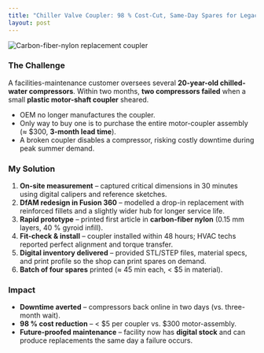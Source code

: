 ```yaml
---
title: "Chiller Valve Coupler: 98 % Cost-Cut, Same-Day Spares for Legacy HVAC"
layout: post
---
```


![Carbon-fiber-nylon replacement coupler](/assets/img/hvac-coupler.jpg)

### The Challenge  
A facilities-maintenance customer oversees several **20-year-old chilled-water compressors**. Within two months, **two compressors failed** when a small **plastic motor-shaft coupler** sheared.  
* OEM no longer manufactures the coupler.  
* Only way to buy one is to purchase the entire motor-coupler assembly (≈ \$300, **3-month lead time**).  
* A broken coupler disables a compressor, risking costly downtime during peak summer demand.

### My Solution  
1. **On-site measurement** – captured critical dimensions in 30 minutes using digital calipers and reference sketches.  
2. **DfAM redesign in Fusion 360** – modelled a drop-in replacement with reinforced fillets and a slightly wider hub for longer service life.  
3. **Rapid prototype** – printed first article in **carbon-fiber nylon** (0.15 mm layers, 40 % gyroid infill).  
4. **Fit-check & install** – coupler installed within 48 hours; HVAC techs reported perfect alignment and torque transfer.  
5. **Digital inventory delivered** – provided STL/STEP files, material specs, and print profile so the shop can print spares on demand.  
6. **Batch of four spares** printed (≈ 45 min each, < \$5 in material).

### Impact  
* **Downtime averted** – compressors back online in two days (vs. three-month wait).  
* **98 % cost reduction** – \< \$5 per coupler vs. \$300 motor-assembly.  
* **Future-proofed maintenance** – facility now has **digital stock** and can produce replacements the same day a failure occurs.

